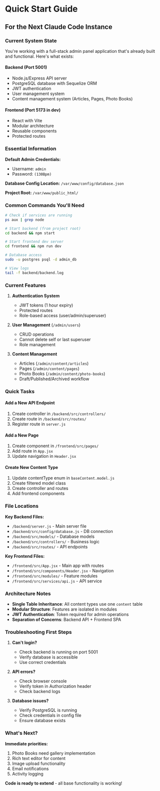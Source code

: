 # Quick Start Guide

## For the Next Claude Code Instance

### Current System State

You're working with a full-stack admin panel application that's already built and functional. Here's what exists:

#### Backend (Port 5001)
- Node.js/Express API server
- PostgreSQL database with Sequelize ORM
- JWT authentication
- User management system
- Content management system (Articles, Pages, Photo Books)

#### Frontend (Port 5173 in dev)
- React with Vite
- Modular architecture
- Reusable components
- Protected routes

### Essential Information

**Default Admin Credentials:**
- Username: `admin`
- Password: `(130Bpm)`

**Database Config Location:**
`/var/www/config/database.json`

**Project Root:**
`/var/www/public_html/`

### Common Commands You'll Need

```bash
# Check if services are running
ps aux | grep node

# Start backend (from project root)
cd backend && npm start

# Start frontend dev server
cd frontend && npm run dev

# Database access
sudo -u postgres psql -d admin_db

# View logs
tail -f backend/backend.log
```

### Current Features

1. **Authentication System**
   - JWT tokens (1 hour expiry)
   - Protected routes
   - Role-based access (user/admin/superuser)

2. **User Management** (`/admin/users`)
   - CRUD operations
   - Cannot delete self or last superuser
   - Role management

3. **Content Management**
   - Articles (`/admin/content/articles`)
   - Pages (`/admin/content/pages`)  
   - Photo Books (`/admin/content/photo-books`)
   - Draft/Published/Archived workflow

### Quick Tasks

#### Add a New API Endpoint
1. Create controller in `/backend/src/controllers/`
2. Create route in `/backend/src/routes/`
3. Register route in `server.js`

#### Add a New Page
1. Create component in `/frontend/src/pages/`
2. Add route in `App.jsx`
3. Update navigation in `Header.jsx`

#### Create New Content Type
1. Update contentType enum in `baseContent.model.js`
2. Create filtered model class
3. Create controller and routes
4. Add frontend components

### File Locations

**Key Backend Files:**
- `/backend/server.js` - Main server file
- `/backend/src/config/database.js` - DB connection
- `/backend/src/models/` - Database models
- `/backend/src/controllers/` - Business logic
- `/backend/src/routes/` - API endpoints

**Key Frontend Files:**
- `/frontend/src/App.jsx` - Main app with routes
- `/frontend/src/components/Header.jsx` - Navigation
- `/frontend/src/modules/` - Feature modules
- `/frontend/src/services/api.js` - API service

### Architecture Notes

- **Single Table Inheritance**: All content types use one `content` table
- **Modular Structure**: Features are isolated in modules
- **JWT Authentication**: Token required for admin operations
- **Separation of Concerns**: Backend API + Frontend SPA

### Troubleshooting First Steps

1. **Can't login?**
   - Check backend is running on port 5001
   - Verify database is accessible
   - Use correct credentials

2. **API errors?**
   - Check browser console
   - Verify token in Authorization header
   - Check backend logs

3. **Database issues?**
   - Verify PostgreSQL is running
   - Check credentials in config file
   - Ensure database exists

### What's Next?

**Immediate priorities:**
1. Photo Books need gallery implementation
2. Rich text editor for content
3. Image upload functionality
4. Email notifications
5. Activity logging

**Code is ready to extend** - all base functionality is working!